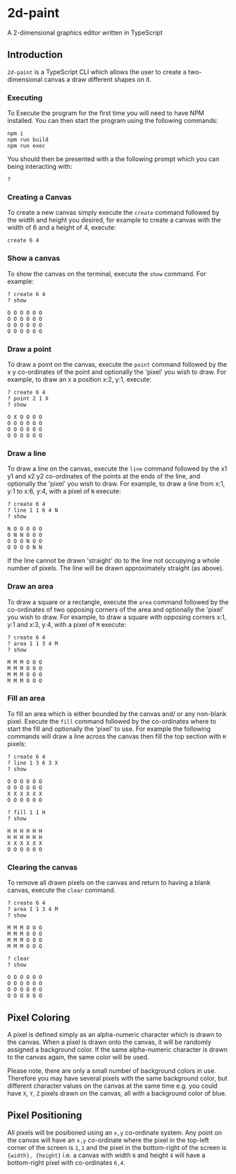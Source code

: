 # 2d-paint
A 2-dimensional graphics editor written in TypeScript

## Introduction

`2d-paint` is a TypeScript CLI which allows the user to create a two-dimensional canvas a draw different shapes on it.

### Executing
To Execute the program for the first time you will need to have NPM installed. 
You can then start the program using the following commands:

```
npm i
npm run build
npm run exec
```

You should then be presented with a the following prompt which you can being interacting with:

```
?
```

### Creating a Canvas

To create a new canvas simply execute the `create` command followed by the width and height you desired, for example to create a canvas with the width of 6 and a height of 4, execute:

```
create 6 4
```

### Show a canvas

To show the canvas on the terminal, execute the `show` command. For example:

```
? create 6 4
? show

O O O O O O 
O O O O O O 
O O O O O O 
O O O O O O 
```

### Draw a point

To draw a point on the canvas, execute the `point` command followed by the x y co-ordinates of the point and optionally the 'pixel' you wish to draw. For example, to draw an `X` a position x:2, y:1, execute:

```
? create 6 4
? point 2 1 X
? show

O X O O O O 
O O O O O O 
O O O O O O 
O O O O O O 
```

### Draw a line

To draw a line on the canvas, execute the `line` command followed by the x1 y1 and x2 y2 co-ordinates of the points at the ends of the line, and optionally the 'pixel' you wish to draw. For example, to draw a line from x:1, y:1 to x:6, y:4, with a pixel of `N` execute:

```
? create 6 4
? line 1 1 6 4 N
? show

N O O O O O
O N N O O O
O O O N O O
O O O O N N 
```

If the line cannot be drawn 'straight' do to the line not occupying a whole number of pixels. The line will be drawn approximately straight (as above).

### Draw an area

To draw a square or a rectangle, execute the `area` command followed by the co-ordinates of two opposing corners of the area and optionally the 'pixel' you wish to draw. For example, to draw a square with opposing corners x:1, y:1 and x:3, y:4, with a pixel of `M` execute:

```
? create 6 4
? area 1 1 3 4 M
? show

M M M O O O
M M M O O O
M M M O O O
M M M O O O
```

### Fill an area

To fill an area which is either bounded by the canvas and/ or any non-blank pixel. Execute the `fill` command followed by the co-ordinates where to start the fill and optionally the 'pixel' to use. For example the following commands will draw a line across the canvas then fill the top section with `H` pixels:

```
? create 6 4
? line 1 3 6 3 X
? show

O O O O O O
O O O O O O
X X X X X X
O O O O O O

? fill 1 1 H
? show

H H H H H H
H H H H H H
X X X X X X
O O O O O O
```

### Clearing the canvas

To remove all drawn pixels on the canvas and return to having a blank canvas, execute the `clear` command.

```
? create 6 4
? area 1 1 3 4 M
? show

M M M O O O
M M M O O O
M M M O O O
M M M O O O

? clear
? show

O O O O O O 
O O O O O O 
O O O O O O 
O O O O O O 
```

## Pixel Coloring
A pixel is defined simply as an alpha-numeric character which is drawn to the canvas. When a pixel is drawn onto the canvas, it will be randomly assigned a background color. If the same alpha-numeric character is drawn to the canvas again, the same color will be used.

Please note, there are only a small number of background colors in use. Therefore you may have several pixels with the same background color, but different character values on the canvas at the same time e.g. you could have `X`, `Y`, `Z` pixels drawn on the canvas, all with a background color of blue.

## Pixel Positioning
All pixels will be positioned using an `x,y` co-ordinate system. Any point on the canvas will have an `x,y` co-ordinate where the pixel in the top-left corner of the screen is `1,1` and the pixel in the bottom-right of the screen is `{width}, {height}` i.e. a canvas with width `6` and height `4` will have a bottom-right pixel with co-ordinates `6,4`.